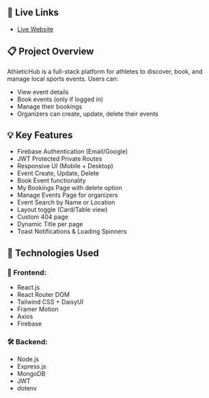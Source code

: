 ## 🔗 Live Links

- [Live Website](https://athletic-event.netlify.app/)
 
## 📋 Project Overview

AthleticHub is a full-stack platform for athletes to discover, book, and manage local sports events. Users can:
- View event details
- Book events (only if logged in)
- Manage their bookings
- Organizers can create, update, delete their events
## 💡 Key Features

- Firebase Authentication (Email/Google)
- JWT Protected Private Routes
- Responsive UI (Mobile + Desktop)
- Event Create, Update, Delete
- Book Event functionality
- My Bookings Page with delete option
- Manage Events Page for organizers
- Event Search by Name or Location
- Layout toggle (Card/Table view)
- Custom 404 page
- Dynamic Title per page
- Toast Notifications & Loading Spinners
## 🧪 Technologies Used

### 🔧 Frontend:
- React.js
- React Router DOM
- Tailwind CSS + DaisyUI
- Framer Motion
- Axios
- Firebase

### 🛠 Backend:
- Node.js
- Express.js
- MongoDB
- JWT
- dotenv
